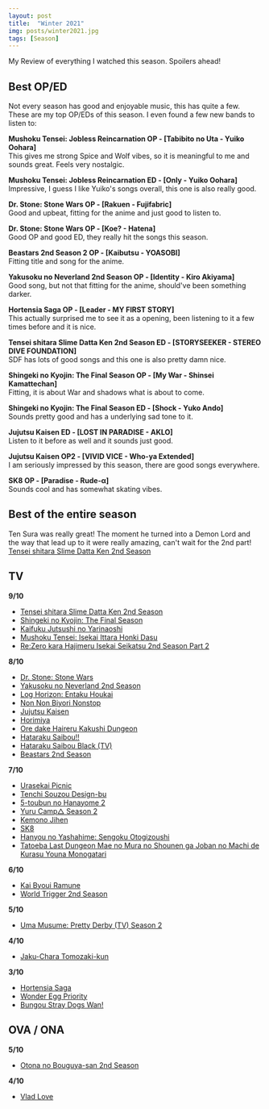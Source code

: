 ```yaml
---
layout: post
title:  "Winter 2021"
img: posts/winter2021.jpg
tags: [Season]
---
```


My Review of everything I watched this season. Spoilers ahead!

## Best OP/ED ##
Not every season has good and enjoyable music, this has quite a few. These are my top OP/EDs of this season. I even found a few new bands to listen to:

**Mushoku Tensei: Jobless Reincarnation OP - [Tabibito no Uta - Yuiko Oohara]**  
This gives me strong Spice and Wolf vibes, so it is meaningful to me and sounds great. Feels very nostalgic.

**Mushoku Tensei: Jobless Reincarnation ED - [Only - Yuiko Oohara]**  
Impressive, I guess I like Yuiko's songs overall, this one is also really good.

**Dr. Stone: Stone Wars OP - [Rakuen - Fujifabric]**  
Good and upbeat, fitting for the anime and just good to listen to.

**Dr. Stone: Stone Wars OP - [Koe? - Hatena]**  
Good OP and good ED, they really hit the songs this season.

**Beastars 2nd Season 2 OP - [Kaibutsu - YOASOBI]**  
Fitting title and song for the anime.

**Yakusoku no Neverland 2nd Season OP - [Identity - Kiro Akiyama]**  
Good song, but not that fitting for the anime, should've been something darker.

**Hortensia Saga OP - [Leader - MY FIRST STORY]**  
This actually surprised me to see it as a opening, been listening to it a few times before and it is nice.

**Tensei shitara Slime Datta Ken 2nd Season ED - [STORYSEEKER - STEREO DIVE FOUNDATION]**  
SDF has lots of good songs and this one is also pretty damn nice.

**Shingeki no Kyojin: The Final Season OP - [My War - Shinsei Kamattechan]**  
Fitting, it is about War and shadows what is about to come.

**Shingeki no Kyojin: The Final Season ED - [Shock - Yuko Ando]**  
Sounds pretty good and has a underlying sad tone to it.

**Jujutsu Kaisen ED - [LOST IN PARADISE - AKLO]**  
Listen to it before as well and it sounds just good.

**Jujutsu Kaisen OP2 - [VIVID VICE - Who-ya Extended]**  
I am seriously impressed by this season, there are good songs everywhere.

**SK8 OP - [Paradise - Rude-α]**  
Sounds cool and has somewhat skating vibes.

## Best of the entire season ##  
Ten Sura was really great! The moment he turned into a Demon Lord and the way that lead up to it were really amazing, can't wait for the 2nd part! [Tensei shitara Slime Datta Ken 2nd Season](https://dreanoranime.github.io/AnimeReviews/tensei-shitara-slime-datta-ken-2nd-season/) 

## TV ## 
**9/10**  
- [Tensei shitara Slime Datta Ken 2nd Season](https://dreanoranime.github.io/AnimeReviews/tensei-shitara-slime-datta-ken-2nd-season/)  
- [Shingeki no Kyojin: The Final Season](https://dreanoranime.github.io/AnimeReviews/shingeki-no-kyojin-the-final-season/)  
- [Kaifuku Jutsushi no Yarinaoshi](https://dreanoranime.github.io/AnimeReviews/kaifuku-jutsushi-no-yarinaoshi/)  
- [Mushoku Tensei: Isekai Ittara Honki Dasu](https://dreanoranime.github.io/AnimeReviews/mushoku-tensei-isekai-ittara-honki-dasu/)  
- [Re:Zero kara Hajimeru Isekai Seikatsu 2nd Season Part 2](https://dreanoranime.github.io/AnimeReviews/rezero-season-2-part-2/)   

**8/10**  
- [Dr. Stone: Stone Wars](https://dreanoranime.github.io/AnimeReviews/dr-stone-two/)   
- [Yakusoku no Neverland 2nd Season](https://dreanoranime.github.io/AnimeReviews/yakusoku-no-neverland-2nd-season/)   
- [Log Horizon: Entaku Houkai](https://dreanoranime.github.io/AnimeReviews/log-horizon-3rd-season/)  
- [Non Non Biyori Nonstop](https://dreanoranime.github.io/AnimeReviews/non-non-biyori-3/)  
- [Jujutsu Kaisen](https://dreanoranime.github.io/AnimeReviews/jujutsu-kaisen/)   
- [Horimiya](https://dreanoranime.github.io/AnimeReviews/horimiya/)  
- [Ore dake Haireru Kakushi Dungeon](https://dreanoranime.github.io/AnimeReviews/ore-dake-haireru-kakushi-dungeon/)  
- [Hataraku Saibou!!](https://dreanoranime.github.io/AnimeReviews/hataraku-saibou-2/)   
- [Hataraku Saibou Black (TV)](https://dreanoranime.github.io/AnimeReviews/hataraku-saibou-black-tv/)  
- [Beastars 2nd Season](https://dreanoranime.github.io/AnimeReviews/beastars-2nd-season/)  

**7/10**  
- [Urasekai Picnic](https://dreanoranime.github.io/AnimeReviews/urasekai-picnic/)  
- [Tenchi Souzou Design-bu](https://dreanoranime.github.io/AnimeReviews/tenchi-souzou-design-bu/)  
- [5-toubun no Hanayome 2](https://dreanoranime.github.io/AnimeReviews/go-toubun-no-hanayome-2/)  
- [Yuru Camp△ Season 2](https://dreanoranime.github.io/AnimeReviews/yuru-camp-2/)  
- [Kemono Jihen](https://dreanoranime.github.io/AnimeReviews/kemono-jihen/)  
- [SK8](https://dreanoranime.github.io/AnimeReviews/sk8/)  
- [Hanyou no Yashahime: Sengoku Otogizoushi](https://dreanoranime.github.io/AnimeReviews/hanyou-no-yasha-hime/)  
- [Tatoeba Last Dungeon Mae no Mura no Shounen ga Joban no Machi de Kurasu Youna Monogatari](https://dreanoranime.github.io/AnimeReviews/tatoeba-last-dungeon-mae-no-mura-no-shounen-ga-joban-no-machi-de-kurasu-youna-monogatari/)  

**6/10**  
- [Kai Byoui Ramune](https://dreanoranime.github.io/AnimeReviews/kai-byoui-ramune/)  
- [World Trigger 2nd Season](https://dreanoranime.github.io/AnimeReviews/world-trigger-2/)  

**5/10**  
- [Uma Musume: Pretty Derby (TV) Season 2](https://dreanoranime.github.io/AnimeReviews/uma-musume-pretty-derby-season-2/)  

**4/10**  
- [Jaku-Chara Tomozaki-kun](https://dreanoranime.github.io/AnimeReviews/jaku-chara-tomozaki-kun/)  

**3/10**  
- [Hortensia Saga](https://dreanoranime.github.io/AnimeReviews/hortensia-saga/)  
- [Wonder Egg Priority](https://dreanoranime.github.io/AnimeReviews/wonder-egg-priority/)  
- [Bungou Stray Dogs Wan!](https://dreanoranime.github.io/AnimeReviews/bungou-stray-dogs-wan/)  

## OVA / ONA ##  
**5/10**  
- [Otona no Bouguya-san 2nd Season](https://dreanoranime.github.io/AnimeReviews/otona-no-bouguya-san-2nd-season/)  

**4/10**  
- [Vlad Love](https://dreanoranime.github.io/AnimeReviews/vlad-love/)  
